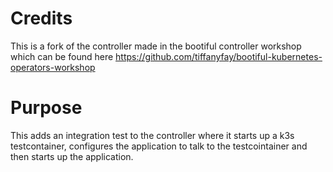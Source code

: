 # Credits

This is a fork of the controller made in the bootiful controller workshop which can be found here https://github.com/tiffanyfay/bootiful-kubernetes-operators-workshop

# Purpose

This adds an integration test to the controller where it starts up a k3s testcontainer, configures the application to talk to the testcointainer and then starts up the application.